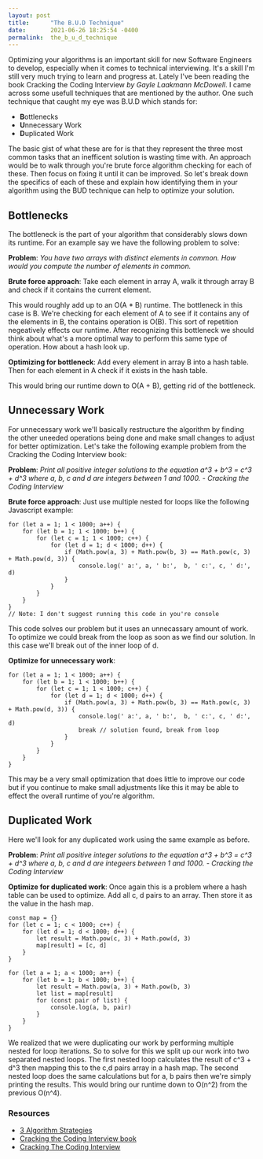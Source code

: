 ```yaml
---
layout: post
title:      "The B.U.D Technique"
date:       2021-06-26 18:25:54 -0400
permalink:  the_b_u_d_technique
---
```


Optimizing your algorithms is an important skill for new Software Engineers to develop, especially when it comes to technical interviewing. It's a skill I'm still very much trying to learn and progress at. Lately I've been reading the book Cracking the Coding Interview *by Gayle Laakmann McDowell*. I came across some usefull techniques that are mentioned by the author. One such technique that caught my eye was B.U.D which stands for:

* **B**ottlenecks
* **U**nnecessary Work
* **D**uplicated Work

The basic gist of what these are for is that they represent the three most common tasks that an inefficent solution is wasting time with. An approach would be to walk through you're brute force algorithm checking for each of these. Then focus on fixing it until it can be improved. So let's break down the specifics of each of these and explain how identifying them in your algorithm using the BUD technique can help to optimize your solution.
## Bottlenecks
The bottleneck is the part of your algorithm that considerably slows down its runtime. For an example say we have the following problem to solve:

**Problem**: *You have two arrays with distinct elements in common. How would you compute the number of elements in common.*

**Brute force approach**: Take each element in array A, walk it through array B and check if it contains the current element.

This would roughly add up to an O(A * B) runtime. The bottleneck in this case is B. We're checking for each element of A to see if it contains any of the elements in B, the contains operation is O(B). This sort of repetition negeatively effects our runtime. After recognizing this bottleneck we should think about what's a more optimal way to perform this same type of operation. How about a hash look up. 

**Optimizing for bottleneck**: Add every element in array B into a hash table. Then for each element in A check if it exists in the hash table.

This would bring our runtime down to O(A + B), getting rid of the bottleneck.
## Unnecessary Work
For unnecessary work we'll basically restructure the algorithm by finding the other uneeded operations being done and make small changes to adjust for better optimization. Let's take the following example problem from the Cracking the Coding Interview book:

**Problem**: *Print all positive integer solutions to the equation a^3 + b^3 = c^3 + d^3 where a, b, c and d are integers between 1 and 1000. - Cracking the Coding Interview*

**Brute force approach**: Just use multiple nested for loops like the following Javascript example:
```
for (let a = 1; 1 < 1000; a++) {
    for (let b = 1; 1 < 1000; b++) {
        for (let c = 1; 1 < 1000; c++) {
            for (let d = 1; d < 1000; d++) {
                if (Math.pow(a, 3) + Math.pow(b, 3) == Math.pow(c, 3) + Math.pow(d, 3)) {
                    console.log(' a:', a, ' b:',  b, ' c:', c, ' d:', d)
                }
			}
		}
	}
}
// Note: I don't suggest running this code in you're console
```
This code solves our problem but it uses an unnecassary amount of work. To optimize we could break from the loop as soon as we find our solution. In this case we'll break out of the inner loop of d.

**Optimize for unnecessary work**:
```
for (let a = 1; 1 < 1000; a++) {
    for (let b = 1; 1 < 1000; b++) {
        for (let c = 1; 1 < 1000; c++) {
            for (let d = 1; d < 1000; d++) {
                if (Math.pow(a, 3) + Math.pow(b, 3) == Math.pow(c, 3) + Math.pow(d, 3)) {
                    console.log(' a:', a, ' b:',  b, ' c:', c, ' d:', d)
                    break // solution found, break from loop 
                }
            }
        }
    }
}
```
This may be a very small optimization that does little to improve our code but if you continue to make small adjustments like this it may be able to effect the overall runtime of you're algorithm.
## Duplicated Work

Here we'll look for any duplicated work using the same example as before.

**Problem**: *Print all positive integer solutions to the equation a^3 + b^3 = c^3 + d^3 where a, b, c and d are integeers between 1 and 1000. - Cracking the Coding Interview*

**Optimize for duplicated work**: Once again this is a problem where a hash table can be used to optimize. Add all c, d pairs to an array. Then store it as the value in the hash map.
```
const map = {}
for (let c = 1; c < 1000; c++) {
    for (let d = 1; d < 1000; d++) {
        let result = Math.pow(c, 3) + Math.pow(d, 3)
        map[result] = [c, d]
    }
}

for (let a = 1; a < 1000; a++) {
    for (let b = 1; b < 1000; b++) {
        let result = Math.pow(a, 3) + Math.pow(b, 3)
        let list = map[result]
        for (const pair of list) {
            console.log(a, b, pair)
        }
    }
}
```
We realized that we were duplicating our work by performing multiple nested for loop iterations. So to solve for this we split up our work into two separated nested loops. The first nested loop calculates the result of c^3 + d^3 then mapping this to the c,d pairs array in a hash map. The second nested loop does the same calculations but for a, b pairs then we're simply printing the results. This would bring our runtime down to O(n^2) from the previous O(n^4).
### Resources
* [3 Algorithm Strategies](https://www.youtube.com/watch?v=84UYVCluClQ&list=PLI1t_8YX-ApvFsH-DaFmAmdJboAnbg08P&index=2&t=296s)
* [Cracking the Coding Interview book](https://www.amazon.com/Cracking-Coding-Interview-Programming-Questions-dp-0984782850/dp/0984782850/ref=dp_ob_image_bk)
* [Cracking The Coding Interview](https://www.crackingthecodinginterview.com/)






















